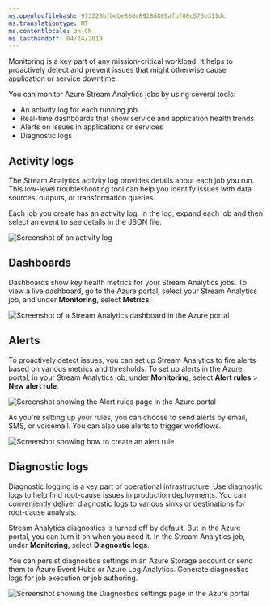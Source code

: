 ```yaml
---
ms.openlocfilehash: 973228bfbebe88de8928d809afbf00c575b311dc
ms.translationtype: MT
ms.contentlocale: zh-CN
ms.lasthandoff: 04/24/2019
---
```

Monitoring is a key part of any mission-critical workload. It helps to proactively detect and prevent issues that might otherwise cause application or service downtime. 

You can monitor Azure Stream Analytics jobs by using several tools:

* An activity log for each running job
* Real-time dashboards that show service and application health trends
* Alerts on issues in applications or services
* Diagnostic logs

## <a name="activity-logs"></a>Activity logs

The Stream Analytics activity log provides details about each job you run. This low-level troubleshooting tool can help you identify issues with data sources, outputs, or transformation queries. 

Each job you create has an activity log. In the log, expand each job and then select an event to see details in the JSON file.

![Screenshot of an activity log](../media/9-activity-log.png)

## <a name="dashboards"></a>Dashboards

Dashboards show key health metrics for your Stream Analytics jobs. To view a live dashboard, go to the Azure portal, select your Stream Analytics job, and under **Monitoring**, select **Metrics**.

![Screenshot of a Stream Analytics dashboard in the Azure portal](../media/9-dashboard.png)

## <a name="alerts"></a>Alerts

To proactively detect issues, you can set up Stream Analytics to fire alerts based on various metrics and thresholds. To set up alerts in the Azure portal, in your Stream Analytics job, under **Monitoring**, select **Alert rules** > **New alert rule**.

![Screenshot showing the Alert rules page in the Azure portal](../media/9-alert-rule.png)

As you're setting up your rules, you can choose to send alerts by email, SMS, or voicemail. You can also use alerts to trigger workflows.

![Screenshot showing how to create an alert rule](../media/9-create-alert-rule.png)

## <a name="diagnostic-logs"></a>Diagnostic logs
Diagnostic logging is a key part of operational infrastructure. Use diagnostic logs to help find root-cause issues in production deployments. You can conveniently deliver diagnostic logs to various sinks or destinations for root-cause analysis.

Stream Analytics diagnostics is turned off by default. But in the Azure portal, you can turn it on when you need it. In the Stream Analytics job, under **Monitoring**, select **Diagnostic logs**. 

You can persist diagnostics settings in an Azure Storage account or send them to Azure Event Hubs or Azure Log Analytics. Generate diagnostics logs for job execution or job authoring. 

![Screenshot showing the Diagnostics settings page in the Azure portal](../media/9-configure-diagnostic-settings.png)